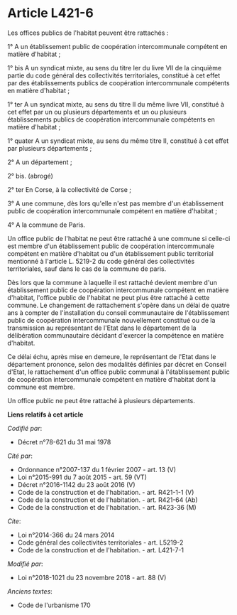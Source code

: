 # Article L421-6

Les offices publics de l'habitat peuvent être rattachés :

1° A un établissement public de coopération intercommunale compétent en matière d'habitat ;

1° bis A un syndicat mixte, au sens du titre Ier du livre VII de la cinquième partie du code général des collectivités
territoriales, constitué à cet effet par des établissements publics de coopération intercommunale compétents en matière
d'habitat ;

1° ter A un syndicat mixte, au sens du titre II du même livre VII, constitué à cet effet par un ou plusieurs départements et
un ou plusieurs établissements publics de coopération intercommunale compétents en matière d'habitat ;

1° quater A un syndicat mixte, au sens du même titre II, constitué à cet effet par plusieurs départements ;

2° A un département ;

2° bis. (abrogé)

2° ter En Corse, à la collectivité de Corse ;

3° A une commune, dès lors qu'elle n'est pas membre d'un établissement public de coopération intercommunale compétent en
matière d'habitat ;

4° A la commune de Paris.

Un office public de l'habitat ne peut être rattaché à une commune si celle-ci est membre d'un établissement public de
coopération intercommunale compétent en matière d'habitat ou d'un établissement public territorial mentionné à l'article L.
5219-2 du code général des collectivités territoriales, sauf dans le cas de la commune de paris.

Dès lors que la commune à laquelle il est rattaché devient membre d'un établissement public de coopération intercommunale
compétent en matière d'habitat, l'office public de l'habitat ne peut plus être rattaché à cette commune. Le changement de
rattachement s'opère dans un délai de quatre ans à compter de l'installation du conseil communautaire de l'établissement
public de coopération intercommunale nouvellement constitué ou de la transmission au représentant de l'Etat dans le
département de la délibération communautaire décidant d'exercer la compétence en matière d'habitat.

Ce délai échu, après mise en demeure, le représentant de l'Etat dans le département prononce, selon des modalités définies
par décret en Conseil d'Etat, le rattachement d'un office public communal à l'établissement public de coopération
intercommunale compétent en matière d'habitat dont la commune est membre.

Un office public ne peut être rattaché à plusieurs départements.

**Liens relatifs à cet article**

_Codifié par_:

  - Décret n°78-621 du 31 mai 1978

_Cité par_:

  - Ordonnance n°2007-137 du 1 février 2007 - art. 13 (V)
  - Loi n°2015-991 du 7 août 2015 - art. 59 (VT)
  - Décret n°2016-1142 du 23 août 2016 (V)
  - Code de la construction et de l'habitation. - art. R421-1-1 (V)
  - Code de la construction et de l'habitation. - art. R421-64 (Ab)
  - Code de la construction et de l'habitation. - art. R423-36 (M)

_Cite_:

  - Loi n°2014-366 du 24 mars 2014
  - Code général des collectivités territoriales - art. L5219-2
  - Code de la construction et de l'habitation. - art. L421-7-1

_Modifié par_:

  - Loi n°2018-1021 du 23 novembre 2018 - art. 88 (V)

_Anciens textes_:

  - Code de l'urbanisme 170
